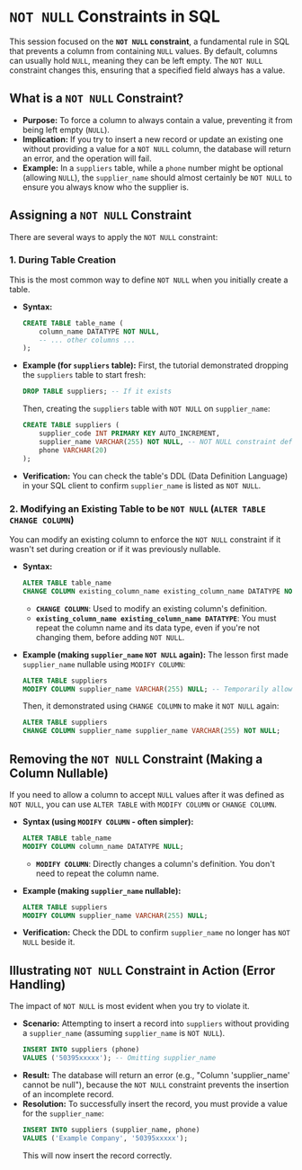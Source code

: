 # `NOT NULL` Constraints in SQL

This session focused on the **`NOT NULL` constraint**, a fundamental rule in SQL that prevents a column from containing `NULL` values. By default, columns can usually hold `NULL`, meaning they can be left empty. The `NOT NULL` constraint changes this, ensuring that a specified field always has a value.

## What is a `NOT NULL` Constraint?

- **Purpose:** To force a column to always contain a value, preventing it from being left empty (`NULL`).
- **Implication:** If you try to insert a new record or update an existing one without providing a value for a `NOT NULL` column, the database will return an error, and the operation will fail.
- **Example:** In a `suppliers` table, while a `phone` number might be optional (allowing `NULL`), the `supplier_name` should almost certainly be `NOT NULL` to ensure you always know who the supplier is.

## Assigning a `NOT NULL` Constraint

There are several ways to apply the `NOT NULL` constraint:

### 1. During Table Creation

This is the most common way to define `NOT NULL` when you initially create a table.

- **Syntax:**
  ```sql
  CREATE TABLE table_name (
      column_name DATATYPE NOT NULL,
      -- ... other columns ...
  );
  ```
- **Example (for `suppliers` table):**
  First, the tutorial demonstrated dropping the `suppliers` table to start fresh:
  ```sql
  DROP TABLE suppliers; -- If it exists
  ```
  Then, creating the `suppliers` table with `NOT NULL` on `supplier_name`:
  ```sql
  CREATE TABLE suppliers (
      supplier_code INT PRIMARY KEY AUTO_INCREMENT,
      supplier_name VARCHAR(255) NOT NULL, -- NOT NULL constraint defined here
      phone VARCHAR(20)
  );
  ```
- **Verification:** You can check the table's DDL (Data Definition Language) in your SQL client to confirm `supplier_name` is listed as `NOT NULL`.

### 2. Modifying an Existing Table to be `NOT NULL` (`ALTER TABLE CHANGE COLUMN`)

You can modify an existing column to enforce the `NOT NULL` constraint if it wasn't set during creation or if it was previously nullable.

- **Syntax:**

  ```sql
  ALTER TABLE table_name
  CHANGE COLUMN existing_column_name existing_column_name DATATYPE NOT NULL;
  ```

  - **`CHANGE COLUMN`**: Used to modify an existing column's definition.
  - **`existing_column_name existing_column_name DATATYPE`**: You must repeat the column name and its data type, even if you're not changing them, before adding `NOT NULL`.

- **Example (making `supplier_name` `NOT NULL` again):**
  The lesson first made `supplier_name` nullable using `MODIFY COLUMN`:
  ```sql
  ALTER TABLE suppliers
  MODIFY COLUMN supplier_name VARCHAR(255) NULL; -- Temporarily allow NULL
  ```
  Then, it demonstrated using `CHANGE COLUMN` to make it `NOT NULL` again:
  ```sql
  ALTER TABLE suppliers
  CHANGE COLUMN supplier_name supplier_name VARCHAR(255) NOT NULL;
  ```

## Removing the `NOT NULL` Constraint (Making a Column Nullable)

If you need to allow a column to accept `NULL` values after it was defined as `NOT NULL`, you can use `ALTER TABLE` with `MODIFY COLUMN` or `CHANGE COLUMN`.

- **Syntax (using `MODIFY COLUMN` - often simpler):**

  ```sql
  ALTER TABLE table_name
  MODIFY COLUMN column_name DATATYPE NULL;
  ```

  - **`MODIFY COLUMN`**: Directly changes a column's definition. You don't need to repeat the column name.

- **Example (making `supplier_name` nullable):**
  ```sql
  ALTER TABLE suppliers
  MODIFY COLUMN supplier_name VARCHAR(255) NULL;
  ```
- **Verification:** Check the DDL to confirm `supplier_name` no longer has `NOT NULL` beside it.

## Illustrating `NOT NULL` Constraint in Action (Error Handling)

The impact of `NOT NULL` is most evident when you try to violate it.

- **Scenario:** Attempting to insert a record into `suppliers` without providing a `supplier_name` (assuming `supplier_name` is `NOT NULL`).
  ```sql
  INSERT INTO suppliers (phone)
  VALUES ('50395xxxxx'); -- Omitting supplier_name
  ```
- **Result:** The database will return an error (e.g., "Column 'supplier_name' cannot be null"), because the `NOT NULL` constraint prevents the insertion of an incomplete record.
- **Resolution:** To successfully insert the record, you must provide a value for the `supplier_name`:
  ```sql
  INSERT INTO suppliers (supplier_name, phone)
  VALUES ('Example Company', '50395xxxxx');
  ```
  This will now insert the record correctly.
